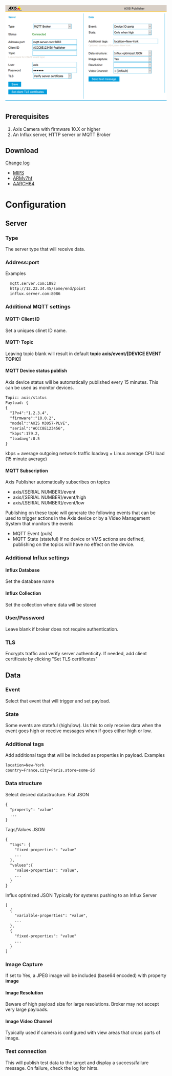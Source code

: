 ![target](pictures/publisher2.png)

## Prerequisites
1. Axis Camera with firmware 10.X or higher
2. An Influx server, HTTP server or MQTT Broker

## Download
[Change log](https://github.com/aintegration/acaps/blob/master/Publisher/files/changelog.md)

- [MIPS](https://github.com/aintegration/acaps/raw/master/Publisher/files/Axis_Publisher_2_0_4_mips.eap)
- [ARMv7hf](https://github.com/aintegration/acaps/raw/master/Publisher/files/Axis_Publisher_2_0_4_armv7hf.eap)
- [AARCH64](https://github.com/aintegration/acaps/raw/master/Publisher/files/Axis_Publisher_2_0_4_aarch64.eap)



# Configuration

## Server
### Type
The server type that will receive data.

### Address:port
Examples
```
  mqtt.server.com:1883
  http://12.23.34.45/some/end/point
  influx.server.com:8086
```
### Additional MQTT settings
#### MQTT: Client ID
Set a uniques clinet ID name.
#### MQTT: Topic
Leaving topic blank will result in default **topic axis/event/[DEVICE EVENT TOPIC]**
#### MQTT Device status publish
Axis device status will be automatically published every 15 minutes.  This can be used as monitor devices.
```
Topic: axis/status
Payload: {
{
  "IPv4":"1.2.3.4",
  "firmware":"10.0.2",
  "model":"AXIS M3057-PLVE",
  "serial":"ACCC8E123456",
  "kbps":179.2,
  "loadavg":0.5
}
```
kbps = average outgoing network traffic
loadavg = Linux average CPU load (15 minute average)
#### MQTT Subscription
Axis Publisher automatically subscribes on topics
- axis/[SERIAL NUMBER]/event
- axis/[SERIAL NUMBER]/event/high
- axis/[SERIAL NUMBER]/event/low

Publishing on these topic will generate the following events that can be used to trigger actions in the Axis device or by a Video Management System that monitors the events
- MQTT Event (puls)
- MQTT State (stateful)
If no device or VMS actions are defined, publishing on the topics will have no effect on the device.

### Additional Influx settings
#### Influx Database
Set the database name
#### Influx Collection
Set the collection where data will be stored

### User/Password
Leave blank if broker does not require authentication.

### TLS
Encrypts traffic and verify server authenticity.  If needed, add client certificate by clicking "Set TLS certificates"

## Data
### Event
Select that event that will trigger and set payload.
### State
Some events are stateful (high/low).  Us this to only receive data when the event goes high or reecive messages when if goes either high or low.
### Additional tags
Add additional tags that will be included as properties in payload.
Examples
```
location=New-York
country=France,city=Paris,store=some-id
```
### Data structure
Select desired datastructure.
Flat JSON
```
{
  "property": "value"
  ...
}
```
Tags/Values JSON
```
{
  "tags": {
    "fixed-properties": "value"
    ...
  },
  "values":{
    "value-properties": "value",
    ...
  }
}
```
Influx optimized JSON
Typically for systems pushing to an Influx Server
```
[
  {
    "varialble-properties": "value",
    ...
  },
  {
    "fixed-properties": "value"
    ...
  }
]
```

### Image Capture
If set to Yes, a JPEG image will be included (base64 encoded) with property **image**
#### Image Resolution
Beware of high payload size for large resolutions.  Broker may not accept very large payloads.
#### Image Video Channel
Typically used if camera is configured with view areas that crops parts of image.

### Test connection
This will publish test data to the target and display a success/failure message.  On failure, check the log for hints.

